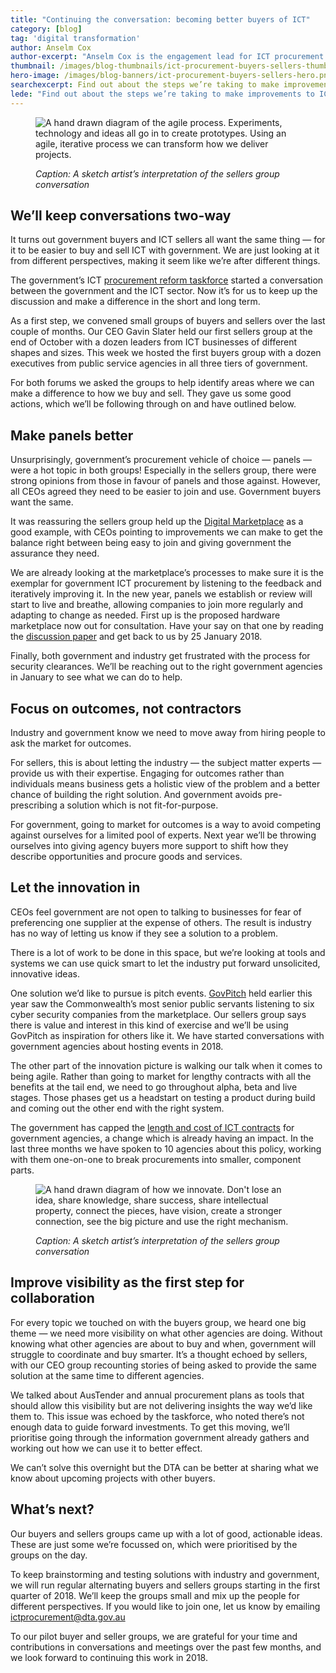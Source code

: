 ```yaml
---
title: "Continuing the conversation: becoming better buyers of ICT"
category: [blog]
tag: 'digital transformation'
author: Anselm Cox
author-excerpt: "Anselm Cox is the engagement lead for ICT procurement transformation"
thumbnail: /images/blog-thumbnails/ict-procurement-buyers-sellers-thumb.png
hero-image: /images/blog-banners/ict-procurement-buyers-sellers-hero.png
searchexcerpt: Find out about the steps we’re taking to make improvements to ICT procurement, and how you can get involved.
lede: "Find out about the steps we’re taking to make improvements to ICT procurement, and how you can get involved. "
---
```

<figure>
  <img src="{{ site.url }}{{ site.baseurl }}{{ page.hero-image }}" alt="A hand drawn diagram of the agile process. Experiments, technology and ideas all go in to create prototypes. Using an agile, iterative process we can transform how we deliver projects."><br />
  <figcaption><p><em>Caption: A sketch artist’s interpretation of the sellers group conversation</em></p></figcaption>
</figure>

## We’ll keep conversations two-way

It turns out government buyers and ICT sellers all want the same thing — for it to be easier to buy and sell ICT with government. We are just looking at it from different perspectives, making it seem like we’re after different things.

The government’s ICT [procurement reform taskforce](/what-we-do/policies-and-programs/ict-procurement/) started a conversation between the government and the ICT sector. Now it’s for us to keep up the discussion and make a difference in the short and long term.

As a first step, we convened small groups of buyers and sellers over the last couple of months. Our CEO Gavin Slater held our first sellers group at the end of October with a dozen leaders from ICT businesses of different shapes and sizes. This week we hosted the first buyers group with a dozen executives from public service agencies in all three tiers of government.

For both forums we asked the groups to help identify areas where we can make a difference to how we buy and sell. They gave us some good actions, which we’ll be following through on and have outlined below.

## Make panels better

Unsurprisingly, government’s procurement vehicle of choice — panels — were a hot topic in both groups! Especially in the sellers group, there were strong opinions from those in favour of panels and those against. However, all CEOs agreed they need to be easier to join and use. Government buyers want the same.

It was reassuring the sellers group held up the [Digital Marketplace](https://marketplace.service.gov.au/) as a good example, with CEOs pointing to improvements we can make to get the balance right between being easy to join and giving government the assurance they need.

We are already looking at the marketplace’s processes to make sure it is the exemplar for government ICT procurement by listening to the feedback and iteratively improving it. In the new year, panels we establish or review will start to live and breathe, allowing companies to join more regularly and adapting to change as needed. First up is the proposed hardware marketplace now out for consultation. Have your say on that one by reading the [discussion paper](/ict-procurement-update/better-way-of-buying-hardware/) and get back to us by 25 January 2018.

Finally, both government and industry get frustrated with the process for security clearances. We’ll be reaching out to the right government agencies in January to see what we can do to help.

## Focus on outcomes, not contractors

Industry and government know we need to move away from hiring people to ask the market for outcomes.  

For sellers, this is about letting the industry — the subject matter experts — provide us with their expertise. Engaging for outcomes rather than individuals means business gets a holistic view of the problem and a better chance of building the right solution. And government avoids pre-prescribing a solution which is not fit-for-purpose.

For government, going to market for outcomes is a way to avoid competing against ourselves for a limited pool of experts. Next year we’ll be throwing ourselves into giving agency buyers more support to shift how they describe opportunities and procure goods and services.

## Let the innovation in

CEOs feel government are not open to talking to businesses for fear of preferencing one supplier at the expense of others. The result is industry has no way of letting us know if they see a solution to a problem.

There is a lot of work to be done in this space, but we’re looking at tools and systems we can use quick smart to let the industry put forward unsolicited, innovative ideas.

One solution we’d like to pursue is pitch events. [GovPitch](https://www.pmc.gov.au/news-centre/cyber-security/govpitch-harnessing-home-grown-cyber-security-innovation) held earlier this year saw the Commonwealth’s most senior public servants listening to six cyber security companies from the marketplace. Our sellers group says there is value and interest in this kind of exercise and we’ll be using GovPitch as inspiration for others like it. We have started conversations with government agencies about hosting events in 2018.

The other part of the innovation picture is walking our talk when it comes to being agile. Rather than going to market for lengthy contracts with all the benefits at the tail end, we need to go throughout alpha, beta and live stages. Those phases get us a headstart on testing a product during build and coming out the other end with the right system.

The government has capped the [length and cost of ICT contracts](/what-we-do/policies-and-programs/ict-procurement/ict-capped-term-value-policy/) for government agencies, a change which is already having an impact. In the last three months we have spoken to 10 agencies about this policy, working with them one-on-one to break procurements into smaller, component parts.

<figure>
  <img src="{{ site.url }}{{ site.baseurl }}/images/blog-content/ict-procurement-buyers-sellers-content-innovate.png" alt="A hand drawn diagram of how we innovate. Don't lose an idea, share knowledge, share success, share intellectual property, connect the pieces, have vision, create a stronger connection, see the big picture and use the right mechanism.">
  <ficaption>
    <p><em>Caption: A sketch artist’s interpretation of the sellers group conversation</em></p>
  </ficaption>
</figure>

## Improve visibility as the first step for collaboration

For every topic we touched on with the buyers group, we heard one big theme — we need more visibility on what other agencies are doing. Without knowing what other agencies are about to buy and when, government will struggle to coordinate and buy smarter. It’s a thought echoed by sellers, with our CEO group recounting stories of being asked to provide the same solution at the same time to different agencies.

We talked about AusTender and annual procurement plans as tools that should allow this visibility but are not delivering insights the way we’d like them to. This issue was echoed by the taskforce, who noted there’s not enough data to guide forward investments. To get this moving, we’ll prioritise going through the information government already gathers and working out how we can use it to better effect.

We can’t solve this overnight but the DTA can be better at sharing what we know about upcoming projects with other buyers.  

## What’s next?

Our buyers and sellers groups came up with a lot of good, actionable ideas. These are just some we’re focussed on, which were prioritised by the groups on the day.

To keep brainstorming and testing solutions with industry and government, we will run regular alternating buyers and sellers groups starting in the first quarter of 2018. We’ll keep the groups small and mix up the people for different perspectives. If you would like to join one, let us know by emailing [ictprocurement@dta.gov.au](mailto:ictprocurement@dta.gov.au)

To our pilot buyer and seller groups, we are grateful for your time and contributions in conversations and meetings over the past few months, and we look forward to continuing this work in 2018.
